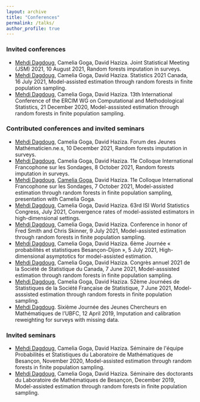 ```yaml
---
layout: archive
title: "Conferences"
permalink: /talks/
author_profile: true
---
```


### Invited conferences

- <ins>Mehdi Dagdoug</ins>, Camelia Goga, David Haziza. Joint Statistical Meeting (JSM) 2021, 10 August 2021, Random forests imputation in surveys. 
- <ins>Mehdi Dagdoug</ins>, Camelia Goga, David Haziza. Statistics 2021 Canada, 16 July 2021, Model-assisted estimation through random forests in finite population sampling. 
- <ins>Mehdi Dagdoug</ins>, Camelia Goga, David Haziza. 13th International Conference of the ERCIM WG on Computational and Methodological Statistics, 21 December 2020, Model-asssisted estimation through random forests in finite population sampling. 


### Contributed conferences and invited seminars

- <ins>Mehdi Dagdoug</ins>, Camelia Goga, David Haziza. Forum des Jeunes Mathématicien.ne.s, 10 December 2021, Random forests imputation in surveys. 
- <ins>Mehdi Dagdoug</ins>, Camelia Goga, David Haziza. 11e Colloque International Francophone sur les Sondages, 8 October 2021, Random forests imputation in surveys. 
- <ins>Mehdi Dagdoug</ins>, <ins>Camelia Goga</ins>, David Haziza. 11e Colloque International Francophone sur les Sondages, 7 October 2021, Model-assisted estimation through random forests in finite population sampling, presentation with Camelia Goga. 
- <ins>Mehdi Dagdoug</ins>, Camelia Goga, David Haziza. 63rd ISI World Statistics Congress, July 2021, Convergence rates of model-assisted estimators in high-dimensional settings. 
- <ins>Mehdi Dagdoug</ins>, Camelia Goga, David Haziza. Conference in honor of Fred Smith and Chris Skinner, 9 July 2021, Model-assisted estimation through random forests in finite population sampling. 
- <ins>Mehdi Dagdoug</ins>, Camelia Goga, David Haziza. 6ème Journée « probabilités et statistiques Besançon-Dijon », 5 July 2021, High-dimensional asymptotics for model-assisted estimation. 
- <ins>Mehdi Dagdoug</ins>, Camelia Goga, David Haziza. Congrès annuel 2021 de la Société de Statistique du Canada, 7 June 2021, Model-asssisted estimation through random forests in finite population sampling. 
- <ins>Mehdi Dagdoug</ins>, Camelia Goga, David Haziza. 52ème Journées de Statistiques de la Société Française de Statistique, 7 June 2021, Model-asssisted estimation through random forests in finite population sampling. 
- <ins>Mehdi Dagdoug</ins>. Sixième Journée des Jeunes Chercheurs en Mathématiques de l’UBFC, 12 April 2019, Imputation and calibration reweighting for surveys with missing data.

### Invited seminars

- <ins>Mehdi Dagdoug</ins>, Camelia Goga, David Haziza. Séminaire de l'équipe Probabilités et Statistiques du Laboratoire de Mathématiques de Besançon, November 2020, Model-assisted estimation through random forests in finite population sampling.
- <ins>Mehdi Dagdoug</ins>, Camelia Goga, David Haziza. Séminaire des doctorants du Laboratoire de Mathématiques de Besançon, December 2019, Model-assisted estimation through random forests in finite population sampling.
